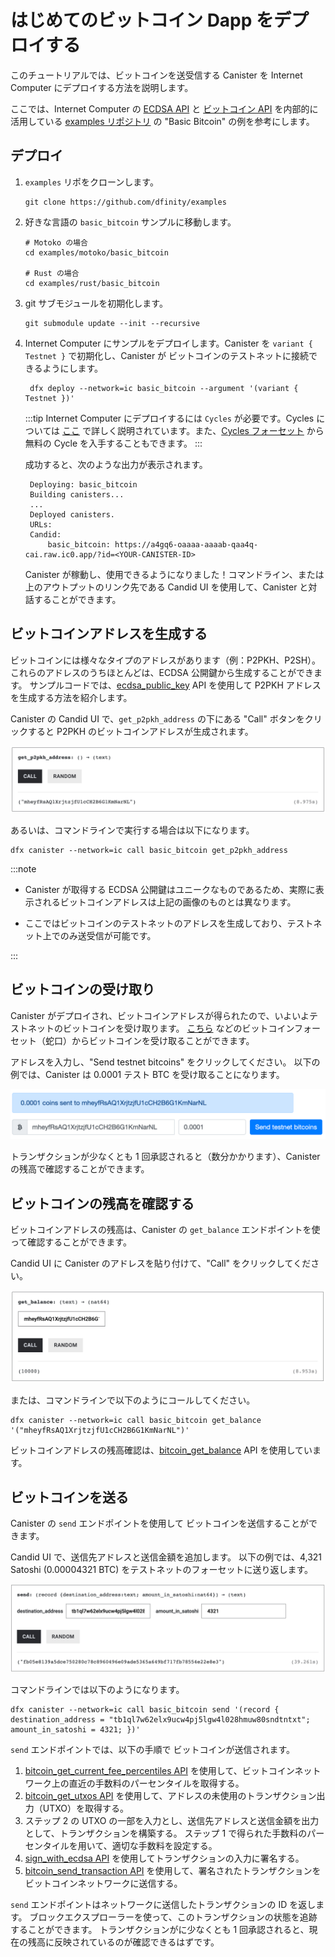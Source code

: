 # はじめてのビットコイン Dapp をデプロイする

このチュートリアルでは、ビットコインを送受信する Canister を Internet Computer にデプロイする方法を説明します。

ここでは、Internet Computer の [ECDSA API](https://internetcomputer.org/docs/current/references/ic-interface-spec/#ic-ecdsa_public_key) と [ビットコイン API](https://internetcomputer.org/docs/current/references/ic-interface-spec/#ic-bitcoin-api) を内部的に活用している [examples リポジトリ](https://github.com/dfinity/examples/) の "Basic Bitcoin" の例を参考にします。

## デプロイ

1.  `examples` リポをクローンします。

        git clone https://github.com/dfinity/examples

2.  好きな言語の `basic_bitcoin` サンプルに移動します。

        # Motoko の場合
        cd examples/motoko/basic_bitcoin

        # Rust の場合
        cd examples/rust/basic_bitcoin

3.  git サブモジュールを初期化します。

        git submodule update --init --recursive

4.  Internet Computer にサンプルをデプロイします。Canister を `variant { Testnet }` で初期化し、Canister が ビットコインのテストネットに接続できるようにします。

         dfx deploy --network=ic basic_bitcoin --argument '(variant { Testnet })'

    :::tip
    Internet Computer にデプロイするには `Cycles` が必要です。Cycles については [ここ](../concepts/tokens-cycles.md) で詳しく説明されています。また、[Cycles フォーセット](../developer-docs/quickstart/cycles-faucet.md) から無料の Cycle を入手することもできます。
    :::

    成功すると、次のような出力が表示されます。

         Deploying: basic_bitcoin
         Building canisters...
         ...
         Deployed canisters.
         URLs:
         Candid:
             basic_bitcoin: https://a4gq6-oaaaa-aaaab-qaa4q-cai.raw.ic0.app/?id=<YOUR-CANISTER-ID>

    Canister が稼動し、使用できるようになりました！コマンドライン、または上のアウトプットのリンク先である Candid UI を使用して、Canister と対話することができます。

## ビットコインアドレスを生成する

ビットコインには様々なタイプのアドレスがあります（例：P2PKH、P2SH）。
これらのアドレスのうちほとんどは、ECDSA 公開鍵から生成することができます。
サンプルコードでは、[ecdsa_public_key](https://internetcomputer.org/docs/current/references/ic-interface-spec/#ic-ecdsa_public_key) API を使用して P2PKH アドレスを生成する方法を紹介します。

Canister の Candid UI で、`get_p2pkh_address` の下にある "Call" ボタンをクリックすると P2PKH のビットコインアドレスが生成されます。

![Generating a P2PKH Bitcoin Address](_attachments/generate-ecdsa-key.png)

あるいは、コマンドラインで実行する場合は以下になります。

    dfx canister --network=ic call basic_bitcoin get_p2pkh_address

:::note

- Canister が取得する ECDSA 公開鍵はユニークなものであるため、実際に表示されるビットコインアドレスは上記の画像のものとは異なります。

- ここではビットコインのテストネットのアドレスを生成しており、テストネット上でのみ送受信が可能です。

:::

## ビットコインの受け取り

Canister がデプロイされ、ビットコインアドレスが得られたので、いよいよテストネットのビットコインを受け取ります。
[こちら](https://bitcoinfaucet.uo1.net/) などのビットコインフォーセット（蛇口）からビットコインを受け取ることができます。

アドレスを入力し、"Send testnet bitcoins" をクリックしてください。
以下の例では、Canister は 0.0001 テスト BTC を受け取ることになります。

![Bitcoin Testnet Faucet](_attachments/bitcoin-testnet-faucet.png)

トランザクションが少なくとも 1 回承認されると（数分かかります）、Canister の残高で確認することができます。

## ビットコインの残高を確認する

ビットコインアドレスの残高は、Canister の `get_balance` エンドポイントを使って確認することができます。

Candid UI に Canister のアドレスを貼り付けて、"Call" をクリックしてください。

![Checking Bitcoin Balance](_attachments/bitcoin-received-funds.png)

または、コマンドラインで以下のようにコールしてください。

    dfx canister --network=ic call basic_bitcoin get_balance '("mheyfRsAQ1XrjtzjfU1cCH2B6G1KmNarNL")'

ビットコインアドレスの残高確認は、[bitcoin_get_balance](https://internetcomputer.org/docs/current/references/ic-interface-spec/#ic-bitcoin_get_balance) API を使用しています。

## ビットコインを送る

Canister の `send` エンドポイントを使用して ビットコインを送信することができます。

Candid UI で、送信先アドレスと送信金額を追加します。
以下の例では、4,321 Satoshi (0.00004321 BTC) をテストネットのフォーセットに送り返します。

![ビットコインを送る](_attachments/bitcoin-send-transaction.png)

コマンドラインでは以下のようになります。

    dfx canister --network=ic call basic_bitcoin send '(record { destination_address = "tb1ql7w62elx9ucw4pj5lgw4l028hmuw80sndtntxt"; amount_in_satoshi = 4321; })'

`send` エンドポイントでは、以下の手順で ビットコインが送信されます。

1. [bitcoin_get_current_fee_percentiles API](https://internetcomputer.org/docs/current/references/ic-interface-spec/#ic-bitcoin_get_current_fee_percentiles) を使用して、ビットコインネットワーク上の直近の手数料のパーセンタイルを取得する。
2. [bitcoin_get_utxos API](https://internetcomputer.org/docs/current/references/ic-interface-spec/#ic-bitcoin_get_utxos) を使用して、アドレスの未使用のトランザクション出力（UTXO）を取得する。
3. ステップ 2 の UTXO の一部を入力とし、送信先アドレスと送信金額を出力として、トランザクションを構築する。
   ステップ 1 で得られた手数料のパーセンタイルを用いて、適切な手数料を設定する。
4. [sign_with_ecdsa API](https://internetcomputer.org/docs/current/references/ic-interface-spec/#ic-sign_with_ecdsa) を使用してトランザクションの入力に署名する。
5. [bitcoin_send_transaction API](https://internetcomputer.org/docs/current/references/ic-interface-spec/#ic-bitcoin_send_transaction) を使用して、署名されたトランザクションをビットコインネットワークに送信する。

`send` エンドポイントはネットワークに送信したトランザクションの ID を返します。
ブロックエクスプローラーを使って、このトランザクションの状態を追跡することができます。
トランザクションがに少なくとも 1 回承認されると、現在の残高に反映されているのが確認できるはずです。

<!--
# Deploying Your First Bitcoin Dapp

This tutorial will walk you through how to deploy a canister to the Internet Computer
that can send and receive Bitcoin.

We will be relying on the "Basic Bitcoin" example in the [examples repository](https://github.com/dfinity/examples/),
which internally leverages the [ECDSA API](https://internetcomputer.org/docs/current/references/ic-interface-spec/#ic-ecdsa_public_key)
and [Bitcoin API](https://internetcomputer.org/docs/current/references/ic-interface-spec/#ic-bitcoin-api) of the Internet Computer.

## Deployment

1. Clone the `examples` repo

        git clone https://github.com/dfinity/examples

2. Go to the `basic_bitcoin` example in the language of your choice

        # For motoko
        cd examples/motoko/basic_bitcoin

        # For rust
        cd examples/rust/basic_bitcoin

3. Initialize the git submodules

        git submodule update --init --recursive

4. Deploy the example to the Internet Computer. We're initializing the canister with `variant { Testnet }`, so that the canister connects to the Bitcoin testnet.

        dfx deploy --network=ic basic_bitcoin --argument '(variant { Testnet })'

   :::tip
   Deploying to the Internet Computer requires `Cycles`. You can read more about cycles [here](../concepts/tokens-cycles.md). You can also get some free cycles from the [Cycles Faucet](../developer-docs/quickstart/cycles-faucet.md).
   :::

    If successful, you should see an output that looks like this:

        Deploying: basic_bitcoin
        Building canisters...
        ...
        Deployed canisters.
        URLs:
        Candid:
            basic_bitcoin: https://a4gq6-oaaaa-aaaab-qaa4q-cai.raw.ic0.app/?id=<YOUR-CANISTER-ID>

   Your canister is live and ready to use! You can interact with it using either the command line, or using the Candid UI, which is the link you see in the output above.

## Generating a Bitcoin Address

Bitcoin has different types of addresses (e.g. P2PKH, P2SH). Most of these
addresses can be generated from an ECDSA public key. The example code
showcases how your canister can generate a P2PKH address using the [ecdsa_public_key](https://internetcomputer.org/docs/current/references/ic-interface-spec/#ic-ecdsa_public_key) API.

On the Candid UI of your canister, click the "Call" button under `get_p2pkh_address` to
generate a P2PKH Bitcoin address:

![Generating a P2PKH Bitcoin Address](_attachments/generate-ecdsa-key.png)

Or, if you prefer the command line:

    dfx canister --network=ic call basic_bitcoin get_p2pkh_address

:::note

* The Bitcoin address you see will be different from the one above, because the
  ECDSA public key your canister retrieves is unique.

* We are generating a Bitcoin testnet address, which can only be
used for sending/receiving Bitcoin on the Bitcoin testnet.
:::

## Receiving Bitcoin

Now that the canister is deployed and you have a Bitcoin address, it's time to receive
some testnet Bitcoin. You can use one of the Bitcoin faucets, such as [this one](https://bitcoinfaucet.uo1.net/),
to receive some bitcoin.

Enter your address and click on "Send testnet bitcoins". In the example below, the
canister will be receiving 0.0001 test BTC.

![Bitcoin Testnet Faucet](_attachments/bitcoin-testnet-faucet.png)

Once the transaction has at least one confirmation, which can take a few minutes,
you'll be able to see it in your canister's balance.

## Checking Your Bitcoin Balance

You can check a Bitcoin address's balance by using the `get_balance` endpoint on your canister.

In the Candid UI, paste in your canister's address, and click on "Call":

![Checking Bitcoin Balance](_attachments/bitcoin-received-funds.png)

Alternatively, make the call using the command line:

    dfx canister --network=ic call basic_bitcoin get_balance '("mheyfRsAQ1XrjtzjfU1cCH2B6G1KmNarNL")'

Checking the balance of a Bitcoin address relies on the [bitcoin_get_balance](https://internetcomputer.org/docs/current/references/ic-interface-spec/#ic-bitcoin_get_balance) API.

## Sending Bitcoin

You can send Bitcoin using the `send` endpoint on your canister.

In the Candid UI, add a destination address and an amount to send. In the example
below, we're sending 4,321 Satoshi (0.00004321 BTC) back to the testnet faucet.

![Sending Bitcoin](_attachments/bitcoin-send-transaction.png)

Via command line, the same call would look like this:

    dfx canister --network=ic call basic_bitcoin send '(record { destination_address = "tb1ql7w62elx9ucw4pj5lgw4l028hmuw80sndtntxt"; amount_in_satoshi = 4321; })'

The `send` endpoint is able to send Bitcoin by:

1. Getting the percentiles of the most recent fees on the Bitcoin network using the [bitcoin_get_current_fee_percentiles API](https://internetcomputer.org/docs/current/references/ic-interface-spec/#ic-bitcoin_get_current_fee_percentiles).
2. Fetching your unspent transaction outputs (UTXOs), using the [bitcoin_get_utxos API](https://internetcomputer.org/docs/current/references/ic-interface-spec/#ic-bitcoin_get_utxos).
3. Building a transaction, using some of the UTXOs from step 2 as input and the destination address and amount to send as output.
   The fee percentiles obtained from step 1 is used to set an appropriate fee.
4. Signing the inputs of the transaction using the [sign_with_ecdsa API](https://internetcomputer.org/docs/current/references/ic-interface-spec/#ic-sign_with_ecdsa).
5. Sending the signed transaction to the Bitcoin network using the [bitcoin_send_transaction API](https://internetcomputer.org/docs/current/references/ic-interface-spec/#ic-bitcoin_send_transaction).

The `send` endpoint returns the ID of the transaction it sent to the network.
You can track the status of this transaction using a block explorer. Once the
transaction has at least one confirmation, you should be able to see it
reflected in your current balance.

-->
